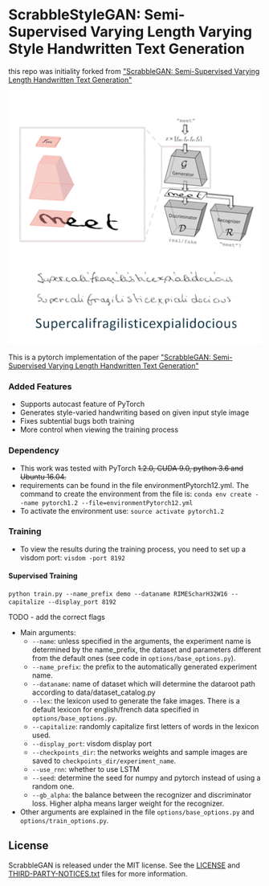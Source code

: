 # ScrabbleStyleGAN: Semi-Supervised Varying Length Varying Style Handwritten Text Generation
this repo was initiality forked from ["ScrabbleGAN: Semi-Supervised Varying Length Handwritten Text Generation"](https://github.com/amzn/convolutional-handwriting-gan)

![](imgs/arch_superkali.gif)

This is a pytorch implementation of the paper 
["ScrabbleGAN: Semi-Supervised Varying Length Handwritten Text Generation"](https://www.amazon.science/publications/scrabblegan-semi-supervised-varying-length-handwritten-text-generation)

### Added Features
- Supports autocast feature of PyTorch
- Generates style-varied handwriting based on given input style image
- Fixes subtential bugs both training
- More control when viewing the training process
### Dependency
- This work was tested with PyTorch ~~1.2.0, CUDA 9.0, python 3.6 and Ubuntu 16.04.~~
- requirements can be found in the file environmentPytorch12.yml. The command to create the environment from the file is:
```conda env create --name pytorch1.2 --file=environmentPytorch12.yml```
- To activate the environment use:
```source activate pytorch1.2```

### Training

* To view the results during the training process, you need to set up a visdom port:
```visdom -port 8192```

#### Supervised Training
 ```
 python train.py --name_prefix demo --dataname RIMEScharH32W16 --capitalize --display_port 8192 
 ```
TODO - add the correct flags
* Main arguments:
    * `--name`: unless specified in the arguments, the experiment name is determined by the name_prefix, the dataset and parameters different from the default ones (see code in `options/base_options.py`).
    * `--name_prefix`: the prefix to the automatically generated experiment name.
    * `--dataname`: name of dataset which will determine the dataroot path according to data/dataset_catalog.py
    * `--lex`: the lexicon used to generate the fake images. There is a default lexicon for english/french data specified in `options/base_options.py`. 
    * `--capitalize`: randomly capitalize first letters of words in the lexicon used.
    * `--display_port`: visdom display port
    * `--checkpoints_dir`: the networks weights and sample images are saved to `checkpoints_dir/experiment_name`.
    * `--use_rnn`: whether to use LSTM
    * `--seed`: determine the seed for numpy and pytorch instead of using a random one.
    * `--gb_alpha`: the balance between the recognizer and discriminator loss. Higher alpha means larger weight for the recognizer.
* Other arguments are explained in the file `options/base_options.py` and `options/train_options.py`.

## License
ScrabbleGAN is released under the MIT license. See the [LICENSE](LICENSE) and [THIRD-PARTY-NOTICES.txt](THIRD-PARTY-NOTICES.txt) files for more information.
